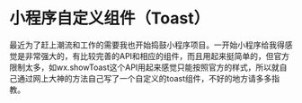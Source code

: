 # 小程序自定义组件（Toast）
最近为了赶上潮流和工作的需要我也开始捣鼓小程序项目。一开始小程序给我得感觉是非常强大的，有比较完善的API和相应的组件，而且用起来挺简单的，但官方限制太多，如wx.showToast这个API用起来感觉只能按照官方的样式，所以就自己通过网上大神的方法自己写了一个自定义的toast组件，不好的地方请多多指教。
